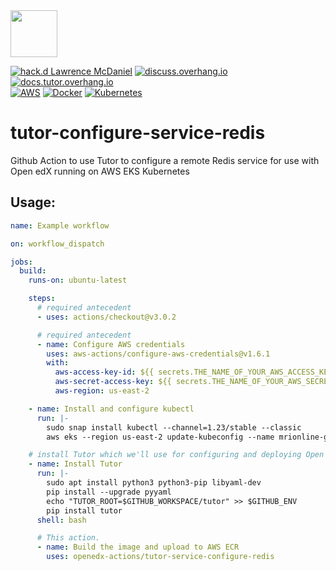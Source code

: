 <img src="https://avatars.githubusercontent.com/u/40179672" width="75">

[![hack.d Lawrence McDaniel](https://img.shields.io/badge/hack.d-Lawrence%20McDaniel-orange.svg)](https://lawrencemcdaniel.com)
[![discuss.overhang.io](https://img.shields.io/static/v1?logo=discourse&label=Forums&style=flat-square&color=ff0080&message=discuss.overhang.io)](https://discuss.overhang.io)
[![docs.tutor.overhang.io](https://img.shields.io/static/v1?logo=readthedocs&label=Documentation&style=flat-square&color=blue&message=docs.tutor.overhang.io)](https://docs.tutor.overhang.io)<br/>
[![AWS](https://img.shields.io/badge/AWS-%23FF9900.svg?style=for-the-badge&logo=amazon-aws&logoColor=white)](https://aws.amazon.com/)
[![Docker](https://img.shields.io/badge/docker-%230db7ed.svg?style=for-the-badge&logo=docker&logoColor=white)](https://www.docker.com/)
[![Kubernetes](https://img.shields.io/badge/kubernetes-%23326ce5.svg?style=for-the-badge&logo=kubernetes&logoColor=white)](https://kubernetes.io/)

# tutor-configure-service-redis

Github Action to use Tutor to configure a remote Redis service for use with Open edX
running on AWS EKS Kubernetes


## Usage:


```yaml
name: Example workflow

on: workflow_dispatch

jobs:
  build:
    runs-on: ubuntu-latest

    steps:
      # required antecedent
      - uses: actions/checkout@v3.0.2

      # required antecedent
      - name: Configure AWS credentials
        uses: aws-actions/configure-aws-credentials@v1.6.1
        with:
          aws-access-key-id: ${{ secrets.THE_NAME_OF_YOUR_AWS_ACCESS_KEY_ID }}
          aws-secret-access-key: ${{ secrets.THE_NAME_OF_YOUR_AWS_SECRET_ACCESS_KEY }}
          aws-region: us-east-2

    - name: Install and configure kubectl
      run: |-
        sudo snap install kubectl --channel=1.23/stable --classic
        aws eks --region us-east-2 update-kubeconfig --name mrionline-global-live --alias eks-prod

    # install Tutor which we'll use for configuring and deploying Open edX
    - name: Install Tutor
      run: |-
        sudo apt install python3 python3-pip libyaml-dev
        pip install --upgrade pyyaml
        echo "TUTOR_ROOT=$GITHUB_WORKSPACE/tutor" >> $GITHUB_ENV
        pip install tutor
      shell: bash

      # This action.
      - name: Build the image and upload to AWS ECR
        uses: openedx-actions/tutor-service-configure-redis
```
